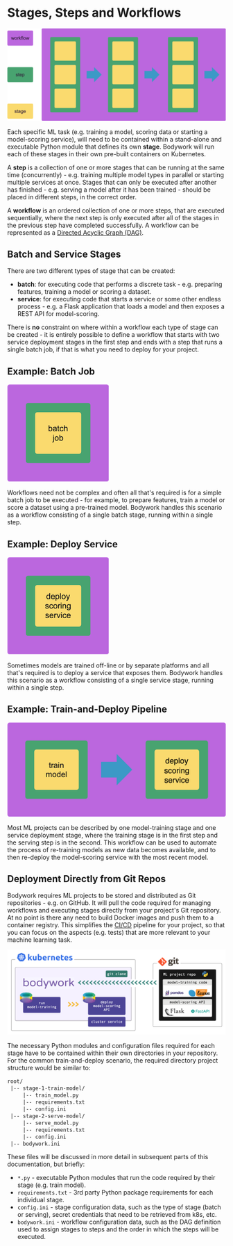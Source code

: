 # Stages, Steps and Workflows

![workflows](images/concepts_workflow.png)

Each specific ML task (e.g. training a model, scoring data or starting a model-scoring service), will need to be contained within a stand-alone and executable Python module that defines its own **stage**. Bodywork will run each of these stages in their own pre-built containers on Kubernetes.

A **step** is a collection of one or more stages that can be running at the same time (concurrently) - e.g. training multiple model types in parallel or starting multiple services at once. Stages that can only be executed after another has finished - e.g. serving a model after it has been trained - should be placed in different steps, in the correct order.

A **workflow** is an ordered collection of one or more steps, that are executed sequentially, where the next step is only executed after all of the stages in the previous step have completed successfully. A workflow can be represented as a [Directed Acyclic Graph (DAG)](https://en.wikipedia.org/wiki/Directed_acyclic_graph).

## Batch and Service Stages

There are two different types of stage that can be created:

- **batch**: for executing code that performs a discrete task - e.g. preparing features, training a model or scoring a dataset.
- **service**: for executing code that starts a service or some other endless process - e.g. a Flask application that loads a model and then exposes a REST API for model-scoring.

There is **no** constraint on where within a workflow each type of stage can be created - it is entirely possible to define a workflow that starts with two service deployment stages in the first step and ends with a step that runs a single batch job, if that is what you need to deploy for your project.

## Example: Batch Job

![batch_job](images/concepts_batch_job.png)

Workflows need not be complex and often all that's required is for a simple batch job to be executed - for example, to prepare features, train a model or score a dataset using a pre-trained model. Bodywork handles this scenario as a workflow consisting of a single batch stage, running within a single step.

## Example: Deploy Service

![deploy_scoring_service](images/concepts_deploy_scoring_service.png)

Sometimes models are trained off-line or by separate platforms and all that's required is to deploy a service that exposes them. Bodywork handles this scenario as a workflow consisting of a single service stage, running within a single step.

## Example: Train-and-Deploy Pipeline

![train_and_deploy](images/concepts_train_and_deploy.png)

Most ML projects can be described by one model-training stage and one service deployment stage, where the training stage is in the first step and the serving step is in the second. This workflow can be used to automate the process of re-training models as new data becomes available, and to then re-deploy the model-scoring service with the most recent model.

## Deployment Directly from Git Repos

Bodywork requires ML projects to be stored and distributed as Git repositories - e.g. on GitHub. It will pull the code required for managing workflows and executing stages directly from your project's Git repository. At no point is there any need to build Docker images and push them to a container registry. This simplifies the [CI/CD](https://en.wikipedia.org/wiki/CI/CD) pipeline for your project, so that you can focus on the aspects (e.g. tests) that are more relevant to your machine learning task.

![bodywork_diagram](images/bodywork_diagram.png)

The necessary Python modules and configuration files required for each stage have to be contained within their own directories in your repository. For the common train-and-deploy scenario, the required directory project structure would be similar to:

```text
root/
 |-- stage-1-train-model/
     |-- train_model.py
     |-- requirements.txt
     |-- config.ini
 |-- stage-2-serve-model/
     |-- serve_model.py
     |-- requirements.txt
     |-- config.ini
 |-- bodywork.ini
```

These files will be discussed in more detail in subsequent parts of this documentation, but briefly:

- `*.py` - executable Python modules that run the code required by their stage (e.g. train model).
- `requirements.txt` - 3rd party Python package requirements for each individual stage.
- `config.ini` - stage configuration data, such as the type of stage (batch or serving), secret credentials that need to be retrieved from k8s, etc.
- `bodywork.ini` - workflow configuration data, such as the DAG definition used to assign stages to steps and the order in which the steps will be executed.
